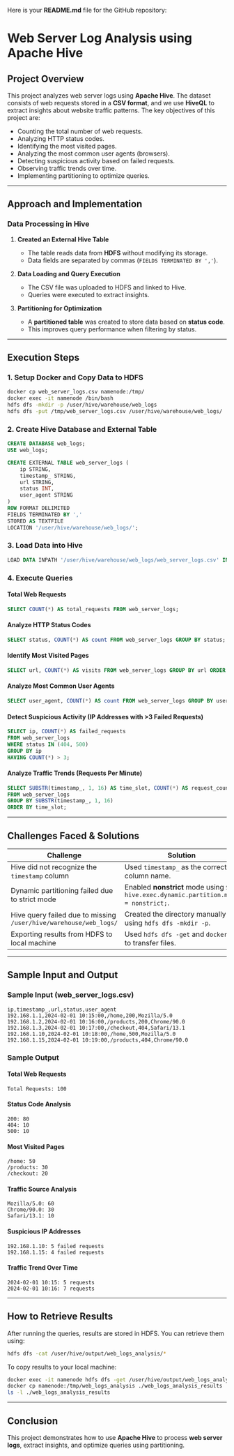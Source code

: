 Here is your **README.md** file for the GitHub repository:  


# Web Server Log Analysis using Apache Hive

## Project Overview
This project analyzes web server logs using **Apache Hive**. The dataset consists of web requests stored in a **CSV format**, and we use **HiveQL** to extract insights about website traffic patterns. The key objectives of this project are:
- Counting the total number of web requests.
- Analyzing HTTP status codes.
- Identifying the most visited pages.
- Analyzing the most common user agents (browsers).
- Detecting suspicious activity based on failed requests.
- Observing traffic trends over time.
- Implementing partitioning to optimize queries.

---

## Approach and Implementation
### **Data Processing in Hive**
1. **Created an External Hive Table**  
   - The table reads data from **HDFS** without modifying its storage.
   - Data fields are separated by commas (`FIELDS TERMINATED BY ','`).
  
2. **Data Loading and Query Execution**  
   - The CSV file was uploaded to HDFS and linked to Hive.
   - Queries were executed to extract insights.

3. **Partitioning for Optimization**  
   - A **partitioned table** was created to store data based on **status code**.
   - This improves query performance when filtering by status.

---

## Execution Steps

### **1. Setup Docker and Copy Data to HDFS**
```bash
docker cp web_server_logs.csv namenode:/tmp/
docker exec -it namenode /bin/bash
hdfs dfs -mkdir -p /user/hive/warehouse/web_logs
hdfs dfs -put /tmp/web_server_logs.csv /user/hive/warehouse/web_logs/
```

### **2. Create Hive Database and External Table**
```sql
CREATE DATABASE web_logs;
USE web_logs;

CREATE EXTERNAL TABLE web_server_logs (
    ip STRING,
    timestamp_ STRING,
    url STRING,
    status INT,
    user_agent STRING
)
ROW FORMAT DELIMITED
FIELDS TERMINATED BY ','
STORED AS TEXTFILE
LOCATION '/user/hive/warehouse/web_logs/';
```

### **3. Load Data into Hive**
```sql
LOAD DATA INPATH '/user/hive/warehouse/web_logs/web_server_logs.csv' INTO TABLE web_server_logs;
```

### **4. Execute Queries**
#### **Total Web Requests**
```sql
SELECT COUNT(*) AS total_requests FROM web_server_logs;
```

#### **Analyze HTTP Status Codes**
```sql
SELECT status, COUNT(*) AS count FROM web_server_logs GROUP BY status;
```

#### **Identify Most Visited Pages**
```sql
SELECT url, COUNT(*) AS visits FROM web_server_logs GROUP BY url ORDER BY visits DESC LIMIT 3;
```

#### **Analyze Most Common User Agents**
```sql
SELECT user_agent, COUNT(*) AS count FROM web_server_logs GROUP BY user_agent ORDER BY count DESC;
```

#### **Detect Suspicious Activity (IP Addresses with >3 Failed Requests)**
```sql
SELECT ip, COUNT(*) AS failed_requests 
FROM web_server_logs 
WHERE status IN (404, 500) 
GROUP BY ip 
HAVING COUNT(*) > 3;
```

#### **Analyze Traffic Trends (Requests Per Minute)**
```sql
SELECT SUBSTR(timestamp_, 1, 16) AS time_slot, COUNT(*) AS request_count 
FROM web_server_logs 
GROUP BY SUBSTR(timestamp_, 1, 16) 
ORDER BY time_slot;
```

---

## Challenges Faced & Solutions
| **Challenge** | **Solution** |
|--------------|-------------|
| Hive did not recognize the `timestamp` column | Used `timestamp_` as the correct column name. |
| Dynamic partitioning failed due to strict mode | Enabled **nonstrict** mode using `SET hive.exec.dynamic.partition.mode = nonstrict;`. |
| Hive query failed due to missing `/user/hive/warehouse/web_logs/` | Created the directory manually using `hdfs dfs -mkdir -p`. |
| Exporting results from HDFS to local machine | Used `hdfs dfs -get` and `docker cp` to transfer files. |

---

## Sample Input and Output

### **Sample Input (web_server_logs.csv)**
```
ip,timestamp_,url,status,user_agent
192.168.1.1,2024-02-01 10:15:00,/home,200,Mozilla/5.0
192.168.1.2,2024-02-01 10:16:00,/products,200,Chrome/90.0
192.168.1.3,2024-02-01 10:17:00,/checkout,404,Safari/13.1
192.168.1.10,2024-02-01 10:18:00,/home,500,Mozilla/5.0
192.168.1.15,2024-02-01 10:19:00,/products,404,Chrome/90.0
```

### **Sample Output**
#### **Total Web Requests**
```
Total Requests: 100
```
#### **Status Code Analysis**
```
200: 80
404: 10
500: 10
```
#### **Most Visited Pages**
```
/home: 50
/products: 30
/checkout: 20
```
#### **Traffic Source Analysis**
```
Mozilla/5.0: 60
Chrome/90.0: 30
Safari/13.1: 10
```
#### **Suspicious IP Addresses**
```
192.168.1.10: 5 failed requests
192.168.1.15: 4 failed requests
```
#### **Traffic Trend Over Time**
```
2024-02-01 10:15: 5 requests
2024-02-01 10:16: 7 requests
```

---

## **How to Retrieve Results**
After running the queries, results are stored in HDFS. You can retrieve them using:
```bash
hdfs dfs -cat /user/hive/output/web_logs_analysis/*
```
To copy results to your local machine:
```bash
docker exec -it namenode hdfs dfs -get /user/hive/output/web_logs_analysis /tmp/
docker cp namenode:/tmp/web_logs_analysis ./web_logs_analysis_results
ls -l ./web_logs_analysis_results
```

---

## Conclusion
This project demonstrates how to use **Apache Hive** to process **web server logs**, extract insights, and optimize queries using partitioning. 
